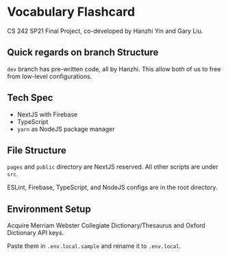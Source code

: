 # Vocabulary Flashcard

CS 242 SP21 Final Project, co-developed by Hanzhi Yin and Gary Liu.

## Quick regards on branch Structure

`dev` branch has pre-written code, all by Hanzhi. This allow both of us to free from low-level configurations. 

## Tech Spec

* NextJS with Firebase
* TypeScript
* `yarn` as NodeJS package manager

## File Structure

`pages` and `public` directory are NextJS reserved. All other scripts are under `src`.

ESLint, Firebase, TypeScript, and NodeJS configs are in the root directory.

## Environment Setup

Acquire Merriam Webster Collegiate Dictionary/Thesaurus and Oxford Dictionary API keys.

Paste them in `.env.local.sample` and rename it to `.env.local`.
